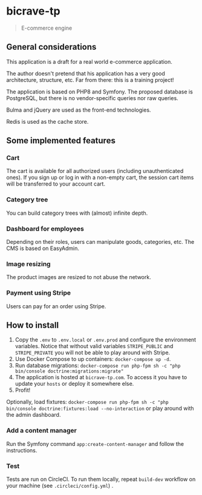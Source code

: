 # bicrave-tp

> E-commerce engine

## General considerations

This application is a draft for a real world e-commerce application.

The author doesn't pretend that his application has a very good architecture, structure, etc. Far from there: this is a
training project!

The application is based on PHP8 and Symfony. The proposed database is PostgreSQL, but there is no vendor-specific
queries nor raw queries.

Bulma and jQuery are used as the front-end technologies.

Redis is used as the cache store.

## Some implemented features

### Cart

The cart is available for all authorized users (including unauthenticated ones). If you sign up or log in with a
non-empty cart, the session cart items will be transferred to your account cart.

### Category tree

You can build category trees with (almost) infinite depth.

### Dashboard for employees

Depending on their roles, users can manipulate goods, categories, etc. The CMS is based on EasyAdmin.

### Image resizing

The product images are resized to not abuse the network.

### Payment using Stripe

Users can pay for an order using Stripe.

## How to install

1. Copy the `.env` to `.env.local` or `.env.prod` and configure the environment variables. Notice that without valid
   variables `STRIPE_PUBLIC` and `STRIPE_PRIVATE` you will not be able to play around with Stripe.
2. Use Docker Compose to up containers: `docker-compose up -d`.
3. Run database migrations: `docker-compose run php-fpm sh -c "php bin/console doctrine:migrations:migrate"`
4. The application is hosted at `bicrave-tp.com`. To access it you have to update your `hosts` or deploy it somewhere
   else.
5. Profit!

Optionally, load fixtures: `docker-compose run php-fpm sh -c "php bin/console doctrine:fixtures:load --no-interaction`
or play around with the admin dashboard.

### Add a content manager

Run the Symfony command `app:create-content-manager` and follow the instructions.

### Test

Tests are run on CircleCI. To run them locally, repeat `build-dev` workflow on your machine (see `.circleci/config.yml`)
.
